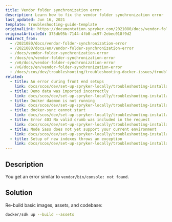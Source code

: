 ```yaml
---
title: Vendor folder synchronization error
description: Learn how to fix the vendor folder synchronization error
last_updated: Jun 16, 2021
template: troubleshooting-guide-template
originalLink: https://documentation.spryker.com/2021080/docs/vendor-folder-synchronization-error
originalArticleId: 375db95b-7144-4fb0-ac97-2ebec018f9d2
redirect_from:
  - /2021080/docs/vendor-folder-synchronization-error
  - /2021080/docs/en/vendor-folder-synchronization-error
  - /docs/vendor-folder-synchronization-error
  - /docs/en/vendor-folder-synchronization-error
  - /v6/docs/vendor-folder-synchronization-error
  - /v6/docs/en/vendor-folder-synchronization-error
  - /docs/scos/dev/troubleshooting/troubleshooting-docker-issues/troubleshooting-docker-installation/vendor-folder-synchronization-error.html
related:
  - title: An error during front end setups
    link: docs/scos/dev/set-up-spryker-locally/troubleshooting-installation/an-error-during-front-end-setup.html
  - title: Demo data was imported incorrectly
    link: docs/scos/dev/set-up-spryker-locally/troubleshooting-installation/demo-data-was-imported-incorrectly.html
  - title: Docker daemon is not running
    link: docs/scos/dev/set-up-spryker-locally/troubleshooting-installation/docker-daemon-is-not-running.html
  - title: docker-sync cannot start
    link: docs/scos/dev/set-up-spryker-locally/troubleshooting-installation/docker-sync-cannot-start.html
  - title: Error 403 No valid crumb was included in the request
    link: docs/scos/dev/set-up-spryker-locally/troubleshooting-installation/error-403-no-valid-crumb-was-included-in-the-request.html
  - title: Node Sass does not yet support your current environment
    link: docs/scos/dev/set-up-spryker-locally/troubleshooting-installation/node-saas-does-not-yet-support-your-current-environment.html
  - title: Setup of new indexes throws an exception
    link: docs/scos/dev/set-up-spryker-locally/troubleshooting-installation/setup-of-new-indexes-throws-an-exception.html
---
```


## Description

You get an error similar to `vendor/bin/console: not found`.

## Solution

Re-build basic images, assets, and codebase:

```bash
docker/sdk up --build --assets
```
